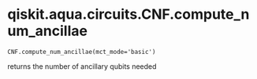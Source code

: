 # qiskit.aqua.circuits.CNF.compute\_num\_ancillae

`CNF.compute_num_ancillae(mct_mode='basic')`

returns the number of ancillary qubits needed
